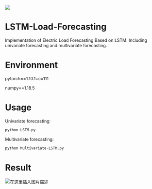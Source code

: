 ![](https://img.shields.io/badge/LSTM-Load%20Forecasting-red)
# LSTM-Load-Forecasting
Implementation of Electric Load Forecasting Based on LSTM. Including univariate forecasting and multivariate forecasting.

# Environment
pytorch==1.10.1+cu111

numpy==1.18.5

# Usage
Univariate forecasting:
```python
python LSTM.py
```
Multivariate forecasting:
```python
python Multivariate-LSTM.py
```

# Result
![在这里插入图片描述](https://img-blog.csdnimg.cn/2afb0a892c854ca39a46263b25b57d5a.png#pic_center)
